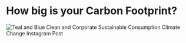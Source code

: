 # How big is your Carbon Footprint?

![Teal and Blue Clean and Corporate Sustainable Consumption Climate Change Instagram Post](https://user-images.githubusercontent.com/92936521/231409097-236d6bd9-e830-43da-bb06-3d76ba20534d.jpg)
